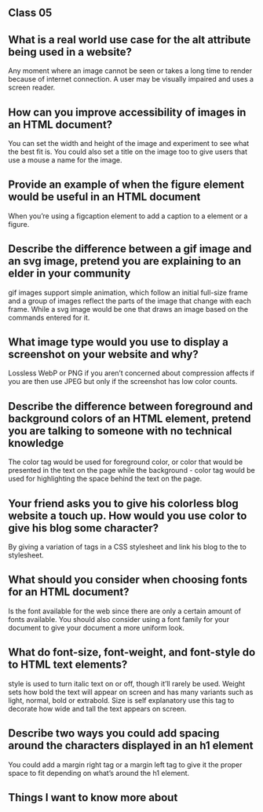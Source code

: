 ## Class 05

## What is a real world use case for the alt attribute being used in a website?

Any moment where an image cannot be seen or takes a long time to render because of internet connection. A user may be visually impaired and uses a screen reader.

## How can you improve accessibility of images in an HTML document?

You can set the width and height of the image and experiment to see what the best fit is. You could also set a title on the image too to give users that use a mouse a name for the image.

## Provide an example of when the figure element would be useful in an HTML document

When you’re using a figcaption element to add a caption to a element or a figure.

## Describe the difference between a gif image and an svg image, pretend you are explaining to an elder in your community

gif images support simple animation, which follow an initial full-size frame and a group of images reflect the parts of the image that change with each frame. While a svg image would be one that draws an image based on the commands entered for it.

## What image type would you use to display a screenshot on your website and why?

Lossless WebP or PNG if you aren’t concerned about compression affects if you are then use JPEG but only if the screenshot has low color counts.

## Describe the difference between foreground and background colors of an HTML element, pretend you are talking to someone with no technical knowledge

The color tag would be used for foreground color, or color that would be presented in the text on the page while the background - color tag would be used for highlighting the space behind the text on the page.

##  Your friend asks you to give his colorless blog website a touch up. How would you use color to give his blog some character?

By giving a variation of tags in a CSS stylesheet and link his blog to the to stylesheet.

## What should you consider when choosing fonts for an HTML document?
Is the font available for the web since there are only a certain amount of fonts available. You should also consider using a font family for your document to give your document a more uniform look.

## What do font-size, font-weight, and font-style do to HTML text elements?
style is used to turn italic text on or off, though it’ll rarely be used. Weight sets how bold the text will appear on screen and has many variants such as light, normal, bold or extrabold. Size is self explanatory use this tag to decorate how wide and tall the text appears on screen.

## Describe two ways you could add spacing around the characters displayed in an h1 element
You could add a margin right tag or a margin left tag to give it the proper space to fit depending on what’s around the h1 element.

## Things I want to know more about